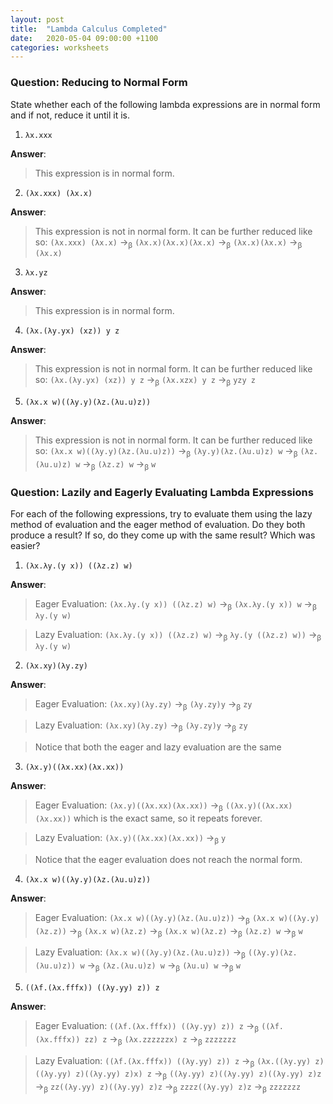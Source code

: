```yaml
---
layout: post
title:  "Lambda Calculus Completed"
date:   2020-05-04 09:00:00 +1100
categories: worksheets
---
```


### Question: Reducing to Normal Form

State whether each of the following lambda expressions are in normal form and if not, reduce it until it is.

1. ```λx.xxx```

__Answer__:
> This expression is in normal form.

2. ```(λx.xxx) (λx.x)```

__Answer__:
> This expression is not in normal form. It can be further reduced like so: ```(λx.xxx) (λx.x)``` →<sub>β</sub> ```(λx.x)(λx.x)(λx.x)``` →<sub>β</sub> ```(λx.x)(λx.x)```  →<sub>β</sub> ```(λx.x)```

3. ```λx.yz```

__Answer__:
> This expression is in normal form.

4. ```(λx.(λy.yx) (xz)) y z```

__Answer__:
> This expression is not in normal form. It can be further reduced like so: ```(λx.(λy.yx) (xz)) y z``` →<sub>β</sub> ```(λx.xzx) y z``` →<sub>β</sub> ```yzy z```

5. ```(λx.x w)((λy.y)(λz.(λu.u)z))```

__Answer__:
> This expression is not in normal form. It can be further reduced like so: ```(λx.x w)((λy.y)(λz.(λu.u)z))``` →<sub>β</sub> ```(λy.y)(λz.(λu.u)z) w``` →<sub>β</sub>  ```(λz.(λu.u)z) w``` →<sub>β</sub> ```(λz.z) w``` →<sub>β</sub> ```w```

### Question: Lazily and Eagerly Evaluating Lambda Expressions

For each of the following expressions, try to evaluate them using the lazy method of evaluation and the eager method of evaluation. Do they both produce a result? If so, do they come up with the same result? Which was easier?

1. ```(λx.λy.(y x)) ((λz.z) w)```

__Answer__:
> Eager Evaluation: ```(λx.λy.(y x)) ((λz.z) w)``` →<sub>β</sub> ```(λx.λy.(y x)) w``` →<sub>β</sub> ```λy.(y w)```

> Lazy Evaluation: ```(λx.λy.(y x)) ((λz.z) w)``` →<sub>β</sub> ```λy.(y ((λz.z) w))``` →<sub>β</sub> ```λy.(y w)```

2. ```(λx.xy)(λy.zy)```

__Answer__:
> Eager Evaluation: ```(λx.xy)(λy.zy)``` →<sub>β</sub> ```(λy.zy)y``` →<sub>β</sub> ```zy```

> Lazy Evaluation: ```(λx.xy)(λy.zy)``` →<sub>β</sub> ```(λy.zy)y``` →<sub>β</sub> ```zy```

> Notice that both the eager and lazy evaluation are the same

3. ```(λx.y)((λx.xx)(λx.xx))```

__Answer__:
> Eager Evaluation: ```(λx.y)((λx.xx)(λx.xx))``` →<sub>β</sub> ```((λx.y)((λx.xx)(λx.xx))``` which is the exact same, so it repeats forever.

> Lazy Evaluation: ```(λx.y)((λx.xx)(λx.xx))``` →<sub>β</sub> ```y```

> Notice that the eager evaluation does not reach the normal form.

4. ```(λx.x w)((λy.y)(λz.(λu.u)z))```

__Answer__:
> Eager Evaluation: ```(λx.x w)((λy.y)(λz.(λu.u)z))``` →<sub>β</sub> ```(λx.x w)((λy.y)(λz.z))``` →<sub>β</sub> ```(λx.x w)(λz.z)``` →<sub>β</sub> ```(λx.x w)(λz.z)``` →<sub>β</sub> ```(λz.z) w``` →<sub>β</sub> ```w```

> Lazy Evaluation: ```(λx.x w)((λy.y)(λz.(λu.u)z))``` →<sub>β</sub> ```((λy.y)(λz.(λu.u)z)) w``` →<sub>β</sub> ```(λz.(λu.u)z) w``` →<sub>β</sub> ```(λu.u) w``` →<sub>β</sub> ```w```

5. ```((λf.(λx.fffx)) ((λy.yy) z)) z```

__Answer__:
> Eager Evaluation: ```((λf.(λx.fffx)) ((λy.yy) z)) z``` →<sub>β</sub> ```((λf.(λx.fffx)) zz) z```  →<sub>β</sub> ```(λx.zzzzzzx) z``` →<sub>β</sub> ```zzzzzzz```

> Lazy Evaluation: ```((λf.(λx.fffx)) ((λy.yy) z)) z``` →<sub>β</sub> ```(λx.((λy.yy) z)((λy.yy) z)((λy.yy) z)x) z``` →<sub>β</sub> ```((λy.yy) z)((λy.yy) z)((λy.yy) z)z``` →<sub>β</sub> ```zz((λy.yy) z)((λy.yy) z)z``` →<sub>β</sub> ```zzzz((λy.yy) z)z``` →<sub>β</sub> ```zzzzzzz```